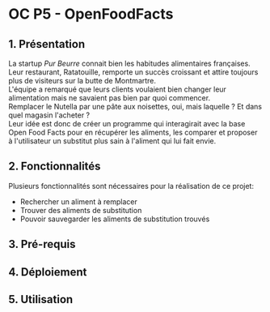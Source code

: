 # OC P5 - OpenFoodFacts

## 1. Présentation
La startup *Pur Beurre* connait bien les habitudes alimentaires françaises. Leur restaurant, Ratatouille, remporte un succès croissant et attire toujours plus de visiteurs sur la butte de Montmartre.  
L'équipe a remarqué que leurs clients voulaient bien changer leur alimentation mais ne savaient pas bien par quoi commencer.  
Remplacer le Nutella par une pâte aux noisettes, oui, mais laquelle ? Et dans quel magasin l'acheter ?  
Leur idée est donc de créer un programme qui interagirait avec la base Open Food Facts pour en récupérer les aliments, les comparer et proposer à l'utilisateur un substitut plus sain à l'aliment qui lui fait envie.


## 2. Fonctionnalités
Plusieurs fonctionnalités sont nécessaires pour la réalisation de ce projet:
- Rechercher un aliment à remplacer
- Trouver des aliments de substitution
- Pouvoir sauvegarder les aliments de substitution trouvés


## 3. Pré-requis


## 4. Déploiement


## 5. Utilisation

